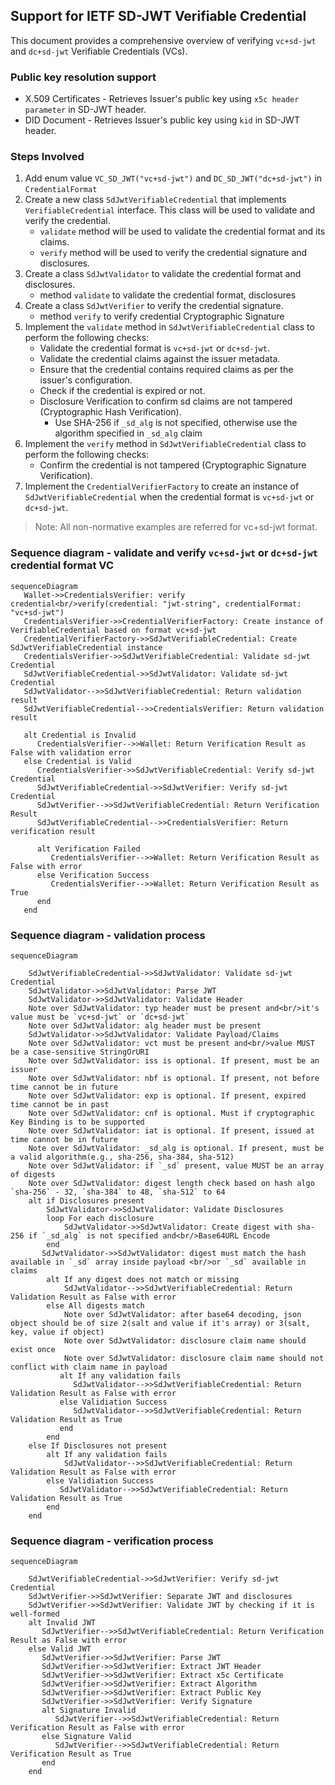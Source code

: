 ## Support for IETF SD-JWT Verifiable Credential

This document provides a comprehensive overview of verifying `vc+sd-jwt` and `dc+sd-jwt` Verifiable Credentials (VCs).

### Public key resolution support
- X.509 Certificates - Retrieves Issuer's public key using `x5c header parameter` in SD-JWT header.
- DID Document - Retrieves Issuer's public key using `kid` in SD-JWT header.


### Steps Involved
1. Add enum value `VC_SD_JWT("vc+sd-jwt")` and `DC_SD_JWT("dc+sd-jwt")` in `CredentialFormat`
2. Create a new class `SdJwtVerifiableCredential` that implements `VerifiableCredential` interface. This class will be used to validate and verify the credential.
    - `validate` method will be used to validate the credential format and its claims.
    - `verify` method will be used to verify the credential signature and disclosures.
3. Create a class `SdJwtValidator` to validate the credential format and disclosures.
    -  method `validate` to validate the credential format, disclosures
4. Create a class `SdJwtVerifier` to verify the credential signature.
    - method `verify` to verify credential Cryptographic Signature
5. Implement the `validate` method in `SdJwtVerifiableCredential` class to perform the following checks:
    - Validate the credential format is `vc+sd-jwt` or `dc+sd-jwt`.
    - Validate the credential claims against the issuer metadata.
    - Ensure that the credential contains required claims as per the issuer's configuration.
    - Check if the credential is expired or not.
    - Disclosure Verification to confirm sd claims are not tampered (Cryptographic Hash Verification).
      - Use SHA-256 if `_sd_alg` is not specified, otherwise use the algorithm specified in `_sd_alg` claim
6. Implement the `verify` method in `SdJwtVerifiableCredential` class to perform the following checks:
    - Confirm the credential is not tampered (Cryptographic Signature Verification).
7. Implement the `CredentialVerifierFactory` to create an instance of `SdJwtVerifiableCredential` when the credential format is `vc+sd-jwt` or `dc+sd-jwt`.


> Note: All non-normative examples are referred for vc+sd-jwt format. 

###  Sequence diagram - validate and verify `vc+sd-jwt` or `dc+sd-jwt` credential format VC

```mermaid
sequenceDiagram
   Wallet->>CredentialsVerifier: verify credential<br/>verify(credential: "jwt-string", credentialFormat: "vc+sd-jwt")
   CredentialsVerifier->>CredentialVerifierFactory: Create instance of VerifiableCredential based on format vc+sd-jwt
   CredentialVerifierFactory->>SdJwtVerifiableCredential: Create SdJwtVerifiableCredential instance
   CredentialsVerifier->>SdJwtVerifiableCredential: Validate sd-jwt Credential
   SdJwtVerifiableCredential->>SdJwtValidator: Validate sd-jwt Credential
   SdJwtValidator-->>SdJwtVerifiableCredential: Return validation result
   SdJwtVerifiableCredential-->>CredentialsVerifier: Return validation result
   
   alt Credential is Invalid
      CredentialsVerifier-->>Wallet: Return Verification Result as False with validation error
   else Credential is Valid
      CredentialsVerifier->>SdJwtVerifiableCredential: Verify sd-jwt Credential
      SdJwtVerifiableCredential->>SdJwtVerifier: Verify sd-jwt Credential
      SdJwtVerifier-->>SdJwtVerifiableCredential: Return Verification Result
      SdJwtVerifiableCredential-->>CredentialsVerifier: Return verification result
      
      alt Verification Failed
         CredentialsVerifier-->>Wallet: Return Verification Result as False with error
      else Verification Success
         CredentialsVerifier-->>Wallet: Return Verification Result as True
      end
   end
```

###  Sequence diagram - validation process

```mermaid
sequenceDiagram

    SdJwtVerifiableCredential->>SdJwtValidator: Validate sd-jwt Credential
    SdJwtValidator->>SdJwtValidator: Parse JWT
    SdJwtValidator->>SdJwtValidator: Validate Header
    Note over SdJwtValidator: typ header must be present and<br/>it's value must be `vc+sd-jwt` or `dc+sd-jwt`
    Note over SdJwtValidator: alg header must be present
    SdJwtValidator->>SdJwtValidator: Validate Payload/Claims
    Note over SdJwtValidator: vct must be present and<br/>value MUST be a case-sensitive StringOrURI
    Note over SdJwtValidator: iss is optional. If present, must be an issuer
    Note over SdJwtValidator: nbf is optional. If present, not before time cannot be in future
    Note over SdJwtValidator: exp is optional. If present, expired time cannot be in past
    Note over SdJwtValidator: cnf is optional. Must if cryptographic Key Binding is to be supported
    Note over SdJwtValidator: iat is optional. If present, issued at time cannot be in future
    Note over SdJwtValidator: _sd_alg is optional. If present, must be a valid algorithm(e.g., sha-256, sha-384, sha-512)
    Note over SdJwtValidator: if `_sd` present, value MUST be an array of digests
    Note over SdJwtValidator: digest length check based on hash algo  `sha-256` - 32, `sha-384` to 48, `sha-512` to 64
    alt if Disclosures present
        SdJwtValidator->>SdJwtValidator: Validate Disclosures
        loop For each disclosure
            SdJwtValidator->>SdJwtValidator: Create digest with sha-256 if `_sd_alg` is not specified and<br/>Base64URL Encode
        end
       SdJwtValidator->>SdJwtValidator: digest must match the hash available in `_sd` array inside payload <br/>or `_sd` available in claims
        alt If any digest does not match or missing
            SdJwtValidator-->>SdJwtVerifiableCredential: Return Validation Result as False with error
        else All digests match
            Note over SdJwtValidator: after base64 decoding, json object should be of size 2(salt and value if it's array) or 3(salt, key, value if object)
            Note over SdJwtValidator: disclosure claim name should exist once
            Note over SdJwtValidator: disclosure claim name should not conflict with claim name in payload
           alt If any validation fails
              SdJwtValidator-->>SdJwtVerifiableCredential: Return Validation Result as False with error
           else Validiation Success
              SdJwtValidator-->>SdJwtVerifiableCredential: Return Validation Result as True
           end
        end
    else If Disclosures not present
        alt If any validation fails
            SdJwtValidator-->>SdJwtVerifiableCredential: Return Validation Result as False with error
        else Validiation Success
           SdJwtValidator-->>SdJwtVerifiableCredential: Return Validation Result as True
        end
    end
```   

###  Sequence diagram - verification process

```mermaid
sequenceDiagram
   
    SdJwtVerifiableCredential->>SdJwtVerifier: Verify sd-jwt Credential
    SdJwtVerifier->>SdJwtVerifier: Separate JWT and disclosures
    SdJwtVerifier->>SdJwtVerifier: Validate JWT by checking if it is well-formed
    alt Invalid JWT
       SdJwtVerifier-->>SdJwtVerifiableCredential: Return Verification Result as False with error
    else Valid JWT
       SdJwtVerifier->>SdJwtVerifier: Parse JWT
       SdJwtVerifier->>SdJwtVerifier: Extract JWT Header
       SdJwtVerifier->>SdJwtVerifier: Extract x5c Certificate
       SdJwtVerifier->>SdJwtVerifier: Extract Algorithm
       SdJwtVerifier->>SdJwtVerifier: Extract Public Key
       SdJwtVerifier->>SdJwtVerifier: Verify Signature
       alt Signature Invalid
          SdJwtVerifier-->>SdJwtVerifiableCredential: Return Verification Result as False with error
       else Signature Valid
          SdJwtVerifier-->>SdJwtVerifiableCredential: Return Verification Result as True
       end
    end
```